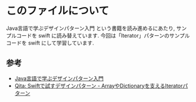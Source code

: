 # このファイルについて

Java言語で学ぶデザインパターン入門 という書籍を読み進めるにあたり,
サンプルコードを swift に読み替えています.
今回は「Iterator」パターンのサンプルコードを swift にして学習しています.

## 参考

- [Java言語で学ぶデザインパターン入門](https://www.hyuki.com/dp/)
- [Qita: Swiftで試すデザインパターン - ArrayやDictionaryを支えるIteratorパターン](https://qiita.com/turara/items/4648a3789dae299e2fcb)
